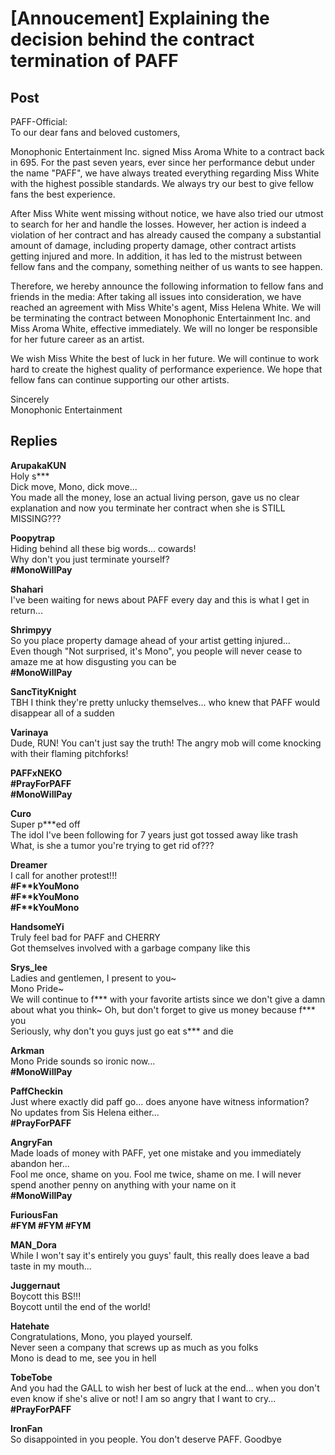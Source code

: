 # [Annoucement] Explaining the decision behind the contract termination of PAFF
## Post
PAFF-Official:<br>
To our dear fans and beloved customers,

Monophonic Entertainment Inc. signed Miss Aroma White to a contract back in 695. For the past seven years, ever since her performance debut under the name "PAFF", we have always treated everything regarding Miss White with the highest possible standards. We always try our best to give fellow fans the best experience.

After Miss White went missing without notice, we have also tried our utmost to search for her and handle the losses. However, her action is indeed a violation of her contract and has already caused the company a substantial amount of damage, including property damage, other contract artists getting injured and more. In addition, it has led to the mistrust between fellow fans and the company, something neither of us wants to see happen. 

Therefore, we hereby announce the following information to fellow fans and friends in the media: After taking all issues into consideration, we have reached an agreement with Miss White's agent, Miss Helena White. We will be terminating the contract between Monophonic Entertainment Inc. and Miss Aroma White, effective immediately. We will no longer be responsible for her future career as an artist. 

We wish Miss White the best of luck in her future. We will continue to work hard to create the highest quality of performance experience. We hope that fellow fans can continue supporting our other artists.

Sincerely<br>
Monophonic Entertainment
## Replies
**ArupakaKUN**<br>
Holy s\*\*\*<br>
Dick move, Mono, dick move...<br>
You made all the money, lose an actual living person, gave us no clear explanation and now you terminate her contract when she is STILL MISSING???

**Poopytrap**<br>
Hiding behind all these big words... cowards!<br>
Why don't you just terminate yourself?  <br>
**\#MonoWillPay**

**Shahari**<br>
I've been waiting for news about PAFF every day and this is what I get in return...

**Shrimpyy**<br>
So you place property damage ahead of your artist getting injured...<br>
Even though "Not surprised, it's Mono", you people will never cease to amaze me at how disgusting you can be<br>
**\#MonoWillPay**

**SancTityKnight**<br>
TBH I think they're pretty unlucky themselves... who knew that PAFF would disappear all of a sudden

**Varinaya**<br>
Dude, RUN! You can't just say the truth! The angry mob will come knocking with their flaming pitchforks!

**PAFFxNEKO**<br>
**\#PrayForPAFF**<br>
**\#MonoWillPay**

**Curo**<br>
Super p\*\*\*ed off<br>
The idol I've been following for 7 years just got tossed away like trash<br>
What, is she a tumor you're trying to get rid of???

**Dreamer**<br>
I call for another protest!!!<br>
**\#F\*\*kYouMono**<br>
**\#F\*\*kYouMono**<br>
**\#F\*\*kYouMono**

**HandsomeYi**<br>
Truly feel bad for PAFF and CHERRY<br>
Got themselves involved with a garbage company like this

**Srys_lee**<br>
Ladies and gentlemen, I present to you~<br>
Mono Pride~<br>
We will continue to f\*\*\* with your favorite artists since we don't give a damn about what you think~ Oh, but don't forget to give us money because f\*\*\* you<br>
Seriously, why don't you guys just go eat s\*\*\* and die

**Arkman**<br>
Mono Pride sounds so ironic now...<br>
**\#MonoWillPay**

**PaffCheckin**<br>
Just where exactly did paff go... does anyone have witness information?<br>
No updates from Sis Helena either...<br>
**\#PrayForPAFF**

**AngryFan**<br>
Made loads of money with PAFF, yet one mistake and you immediately abandon her...<br>
Fool me once, shame on you. Fool me twice, shame on me. I will never spend another penny on anything with your name on it<br>
**\#MonoWillPay**

**FuriousFan**<br>
**\#FYM \#FYM \#FYM**

**MAN_Dora**<br>
While I won't say it's entirely you guys' fault, this really does leave a bad taste in my mouth...

**Juggernaut**<br>
Boycott this BS!!!<br>
Boycott until the end of the world!

**Hatehate**<br>
Congratulations, Mono, you played yourself.<br>
Never seen a company that screws up as much as you folks<br>
Mono is dead to me, see you in hell

**TobeTobe**<br>
And you had the GALL to wish her best of luck at the end... when you don't even know if she's alive or not! I am so angry that I want to cry...<br>
**\#PrayForPAFF**

**IronFan**<br>
So disappointed in you people. You don't deserve PAFF. Goodbye

